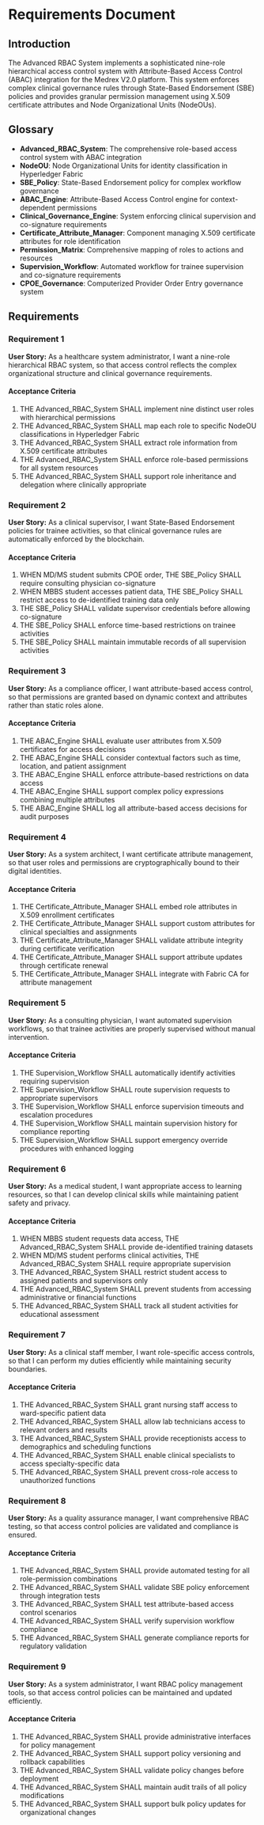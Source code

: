# Requirements Document

## Introduction

The Advanced RBAC System implements a sophisticated nine-role hierarchical access control system with Attribute-Based Access Control (ABAC) integration for the Medrex V2.0 platform. This system enforces complex clinical governance rules through State-Based Endorsement (SBE) policies and provides granular permission management using X.509 certificate attributes and Node Organizational Units (NodeOUs).

## Glossary

- **Advanced_RBAC_System**: The comprehensive role-based access control system with ABAC integration
- **NodeOU**: Node Organizational Units for identity classification in Hyperledger Fabric
- **SBE_Policy**: State-Based Endorsement policy for complex workflow governance
- **ABAC_Engine**: Attribute-Based Access Control engine for context-dependent permissions
- **Clinical_Governance_Engine**: System enforcing clinical supervision and co-signature requirements
- **Certificate_Attribute_Manager**: Component managing X.509 certificate attributes for role identification
- **Permission_Matrix**: Comprehensive mapping of roles to actions and resources
- **Supervision_Workflow**: Automated workflow for trainee supervision and co-signature requirements
- **CPOE_Governance**: Computerized Provider Order Entry governance system

## Requirements

### Requirement 1

**User Story:** As a healthcare system administrator, I want a nine-role hierarchical RBAC system, so that access control reflects the complex organizational structure and clinical governance requirements.

#### Acceptance Criteria

1. THE Advanced_RBAC_System SHALL implement nine distinct user roles with hierarchical permissions
2. THE Advanced_RBAC_System SHALL map each role to specific NodeOU classifications in Hyperledger Fabric
3. THE Advanced_RBAC_System SHALL extract role information from X.509 certificate attributes
4. THE Advanced_RBAC_System SHALL enforce role-based permissions for all system resources
5. THE Advanced_RBAC_System SHALL support role inheritance and delegation where clinically appropriate

### Requirement 2

**User Story:** As a clinical supervisor, I want State-Based Endorsement policies for trainee activities, so that clinical governance rules are automatically enforced by the blockchain.

#### Acceptance Criteria

1. WHEN MD/MS student submits CPOE order, THE SBE_Policy SHALL require consulting physician co-signature
2. WHEN MBBS student accesses patient data, THE SBE_Policy SHALL restrict access to de-identified training data only
3. THE SBE_Policy SHALL validate supervisor credentials before allowing co-signature
4. THE SBE_Policy SHALL enforce time-based restrictions on trainee activities
5. THE SBE_Policy SHALL maintain immutable records of all supervision activities

### Requirement 3

**User Story:** As a compliance officer, I want attribute-based access control, so that permissions are granted based on dynamic context and attributes rather than static roles alone.

#### Acceptance Criteria

1. THE ABAC_Engine SHALL evaluate user attributes from X.509 certificates for access decisions
2. THE ABAC_Engine SHALL consider contextual factors such as time, location, and patient assignment
3. THE ABAC_Engine SHALL enforce attribute-based restrictions on data access
4. THE ABAC_Engine SHALL support complex policy expressions combining multiple attributes
5. THE ABAC_Engine SHALL log all attribute-based access decisions for audit purposes

### Requirement 4

**User Story:** As a system architect, I want certificate attribute management, so that user roles and permissions are cryptographically bound to their digital identities.

#### Acceptance Criteria

1. THE Certificate_Attribute_Manager SHALL embed role attributes in X.509 enrollment certificates
2. THE Certificate_Attribute_Manager SHALL support custom attributes for clinical specialties and assignments
3. THE Certificate_Attribute_Manager SHALL validate attribute integrity during certificate verification
4. THE Certificate_Attribute_Manager SHALL support attribute updates through certificate renewal
5. THE Certificate_Attribute_Manager SHALL integrate with Fabric CA for attribute management

### Requirement 5

**User Story:** As a consulting physician, I want automated supervision workflows, so that trainee activities are properly supervised without manual intervention.

#### Acceptance Criteria

1. THE Supervision_Workflow SHALL automatically identify activities requiring supervision
2. THE Supervision_Workflow SHALL route supervision requests to appropriate supervisors
3. THE Supervision_Workflow SHALL enforce supervision timeouts and escalation procedures
4. THE Supervision_Workflow SHALL maintain supervision history for compliance reporting
5. THE Supervision_Workflow SHALL support emergency override procedures with enhanced logging

### Requirement 6

**User Story:** As a medical student, I want appropriate access to learning resources, so that I can develop clinical skills while maintaining patient safety and privacy.

#### Acceptance Criteria

1. WHEN MBBS student requests data access, THE Advanced_RBAC_System SHALL provide de-identified training datasets
2. WHEN MD/MS student performs clinical activities, THE Advanced_RBAC_System SHALL require appropriate supervision
3. THE Advanced_RBAC_System SHALL restrict student access to assigned patients and supervisors only
4. THE Advanced_RBAC_System SHALL prevent students from accessing administrative or financial functions
5. THE Advanced_RBAC_System SHALL track all student activities for educational assessment

### Requirement 7

**User Story:** As a clinical staff member, I want role-specific access controls, so that I can perform my duties efficiently while maintaining security boundaries.

#### Acceptance Criteria

1. THE Advanced_RBAC_System SHALL grant nursing staff access to ward-specific patient data
2. THE Advanced_RBAC_System SHALL allow lab technicians access to relevant orders and results
3. THE Advanced_RBAC_System SHALL provide receptionists access to demographics and scheduling functions
4. THE Advanced_RBAC_System SHALL enable clinical specialists to access specialty-specific data
5. THE Advanced_RBAC_System SHALL prevent cross-role access to unauthorized functions

### Requirement 8

**User Story:** As a quality assurance manager, I want comprehensive RBAC testing, so that access control policies are validated and compliance is ensured.

#### Acceptance Criteria

1. THE Advanced_RBAC_System SHALL provide automated testing for all role-permission combinations
2. THE Advanced_RBAC_System SHALL validate SBE policy enforcement through integration tests
3. THE Advanced_RBAC_System SHALL test attribute-based access control scenarios
4. THE Advanced_RBAC_System SHALL verify supervision workflow compliance
5. THE Advanced_RBAC_System SHALL generate compliance reports for regulatory validation

### Requirement 9

**User Story:** As a system administrator, I want RBAC policy management tools, so that access control policies can be maintained and updated efficiently.

#### Acceptance Criteria

1. THE Advanced_RBAC_System SHALL provide administrative interfaces for policy management
2. THE Advanced_RBAC_System SHALL support policy versioning and rollback capabilities
3. THE Advanced_RBAC_System SHALL validate policy changes before deployment
4. THE Advanced_RBAC_System SHALL maintain audit trails of all policy modifications
5. THE Advanced_RBAC_System SHALL support bulk policy updates for organizational changes